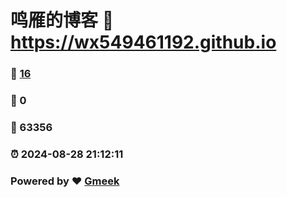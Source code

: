 # 鸣雁的博客 :link: https://wx549461192.github.io 
### :page_facing_up: [16](https://wx549461192.github.io/tag.html) 
### :speech_balloon: 0 
### :hibiscus: 63356 
### :alarm_clock: 2024-08-28 21:12:11 
### Powered by :heart: [Gmeek](https://github.com/Meekdai/Gmeek)
